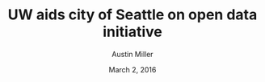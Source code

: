 ---
title: "UW aids city of Seattle on open data initiative"
# Make sure there are no 'th' or anything in the date
date: "March 2, 2016"
author: "Austin Miller"
content: "A team of UW faculty members and doctoral students spent the past six months working with the city on a new open data policy unveiled last week by Mayor Ed Murray."
# An image is optional
image: ""
archive: false
# Most recent post get highest number (days since 2012) for non archived, archived get the same number just negative
order: 1522
---